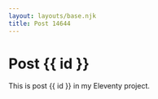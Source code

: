 ```yaml
---
layout: layouts/base.njk
title: Post 14644
---
```


# Post {{ id }}

This is post {{ id }} in my Eleventy project.
